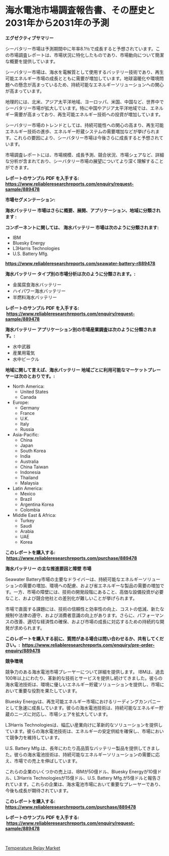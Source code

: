 <p><h1>海水電池市場調査報告書、その歴史と2031年から2031年の予測</h1></p><p><strong>エグゼクティブサマリー</strong></p>
<p><p>シーバタリー市場は予測期間中に年率8.1％で成長すると予想されています。この市場調査レポートは、市場状況に特化したものであり、市場動向について簡潔な概要を提供しています。</p><p>シーバタリー市場は、海水を電解質として使用するバッテリー技術であり、再生可能エネルギー市場の成長とともに需要が増加しています。地球温暖化や環境問題への懸念が高まっているため、持続可能なエネルギーソリューションへの関心が高まっています。</p><p>地理的には、北米、アジア太平洋地域、ヨーロッパ、米国、中国など、世界中でシーバタリー市場が拡大しています。特に中国やアジア太平洋地域では、エネルギー需要が高まっており、再生可能エネルギー技術への投資が増加しています。</p><p>シーバタリー市場のトレンドとしては、持続可能性への関心の高まり、再生可能エネルギー技術の進歩、エネルギー貯蔵システムの需要増加などが挙げられます。これらの要因により、シーバタリー市場は今後さらに成長すると予想されています。</p><p>市場調査レポートには、市場規模、成長予測、競合状況、市場シェアなど、詳細な分析が含まれており、シーバタリー市場の展望についてより深く理解することができます。</p></p>
<p><strong>レポートのサンプル PDF を入手する: <a href="https://www.reliableresearchreports.com/enquiry/request-sample/889478">https://www.reliableresearchreports.com/enquiry/request-sample/889478</a></strong></p>
<p><strong>市場セグメンテーション:</strong></p>
<p><strong> 海水バッテリー 市場はさらに概要、展開、アプリケーション、地域に分類されます :</strong></p>
<p><strong>コンポーネントに関しては、 海水バッテリー 市場は次のように分類されます: &nbsp;</strong></p>
<p><ul><li>IBM</li><li>Bluesky Energy</li><li>L3Harris Technologies</li><li>U.S. Battery Mfg.</li></ul></p>
<p><strong><a href="https://www.reliableresearchreports.com/seawater-battery-r889478">https://www.reliableresearchreports.com/seawater-battery-r889478</a></strong></p>
<p><strong> 海水バッテリー タイプ別の市場分析は次のように分類されます。:</strong></p>
<p><ul><li>金属腐食海水バッテリー</li><li>ハイパワー海水バッテリー</li><li>半燃料海水バッテリー</li></ul></p>
<p><strong>レポートのサンプル PDF を入手する: &nbsp;<a href="https://www.reliableresearchreports.com/enquiry/request-sample/889478">https://www.reliableresearchreports.com/enquiry/request-sample/889478</a></strong></p>
<p><strong> 海水バッテリー アプリケーション別の市場産業調査は次のように分類されます。:</strong></p>
<p><ul><li>水中武器</li><li>産業用電気</li><li>水中ビークル</li></ul></p>
<p><strong>地域に関して言えば、海水バッテリー 地域ごとに利用可能なマーケットプレーヤーは次のとおりです。:</strong></p>
<p><ul>
    <li>
        North America:
        <ul>
            <li>United States</li>
            <li>Canada</li>
        </ul>
    </li>
    <li>
        Europe:
        <ul>
            <li>Germany</li>
            <li>France</li>
            <li>U.K.</li>
            <li>Italy</li>
            <li>Russia</li>
        </ul>
    </li>
    <li>
        Asia-Pacific:
        <ul>
            <li>China</li>
            <li>Japan</li>
            <li>South Korea</li>
            <li>India</li>
            <li>Australia</li>
            <li>China Taiwan</li>
            <li>Indonesia</li>
            <li>Thailand</li>
            <li>Malaysia</li>
        </ul>
    </li>
    <li>
        Latin America:
        <ul>
            <li>Mexico</li>
            <li>Brazil</li>
            <li>Argentina Korea</li>
            <li>Colombia</li>
        </ul>
    </li>
    <li>
        Middle East & Africa:
        <ul>
            <li>Turkey</li>
            <li>Saudi</li>
            <li>Arabia</li>
            <li>UAE</li>
            <li>Korea</li>
        </ul>
    </li>
    </ul></p>
<p><strong>このレポートを購入する: &nbsp;<a href="https://www.reliableresearchreports.com/purchase/889478">https://www.reliableresearchreports.com/purchase/889478</a></strong></p>
<p><strong>海水バッテリー の主な推進要因と障壁 市場</strong></p>
<p><p>Seawater Battery市場の主要なドライバーは、持続可能なエネルギーソリューションの需要の増加、環境への配慮、および省エネルギーな製品の需要の増加です。一方、市場の障壁には、技術の開発段階にあること、高価な設備投資が必要なこと、および競合他社との差別化が難しいことが挙げられます。</p><p>市場で直面する課題には、技術の信頼性と効率性の向上、コストの低減、新たな規制や法律の遵守、および消費者意識の向上があります。さらに、パフォーマンスの改善、適切な経済性の確保、および市場の成長に対応するための持続的な開発が求められます。</p></p>
<p><strong>このレポートを購入する前に、質問がある場合は問い合わせるか、共有してください。:&nbsp; <a href="https://www.reliableresearchreports.com/enquiry/pre-order-enquiry/889478">https://www.reliableresearchreports.com/enquiry/pre-order-enquiry/889478</a></strong></p>
<p><strong>競争環境</strong></p>
<p><p>競争力のある海水電池市場プレーヤーについて詳細を提供します。 IBMは、過去100年以上にわたり、革新的な技術とサービスを提供し続けてきました。彼らの海水電池技術は、環境に優しいエネルギー貯蔵ソリューションを提供し、市場において重要な役割を果たしています。</p><p>Bluesky Energyは、再生可能エネルギー市場におけるリーディングカンパニーとして急速に成長しています。彼らの海水電池技術は、持続可能なエネルギー貯蔵のニーズに対応し、市場シェアを拡大しています。</p><p>L3Harris Technologiesは、幅広い産業向けに革新的なソリューションを提供しています。彼らの海水電池技術は、エネルギーの安定供給を確保し、市場において競争力を維持しています。</p><p>U.S. Battery Mfg.は、長年にわたり高品質なバッテリー製品を提供してきました。彼らの海水電池技術は、持続可能なエネルギーソリューションの需要に応え、市場での売上を伸ばしています。</p><p>これらの企業のいくつかの売上は、IBMが50億ドル、Bluesky Energyが10億ドル、L3Harris Technologiesが15億ドル、U.S. Battery Mfg.が5億ドルと報告されています。これらの企業は、海水電池市場において重要なプレーヤーであり、今後も成長が期待されています。</p></p>
<p><strong>このレポートを購入する: &nbsp; <a href="https://www.reliableresearchreports.com/purchase/889478">https://www.reliableresearchreports.com/purchase/889478</a></strong></p>
<p><strong>レポートのサンプル PDF を入手する: &nbsp;<a href="https://www.reliableresearchreports.com/enquiry/request-sample/889478">https://www.reliableresearchreports.com/enquiry/request-sample/889478</a></strong><strong></strong></p>
<p>&nbsp;</p>
<p><p><a href="https://glittery-fuchsia-86a.notion.site/Temperature-Relay-Market-Report-Reveals-the-Latest-Trends-And-Growth-Opportunities-of-this-Market-8fed9512a0b2430eae9e5996b66c6d54">Temperature Relay Market</a></p></p>